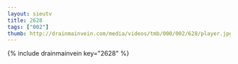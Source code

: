 ```yaml
--- 
layout: sieutv
title: 2628
tags: ["002"]
thumb: http://drainmainvein.com/media/videos/tmb/000/002/628/player.jpg
---
```

{% include drainmainvein key="2628" %} 
